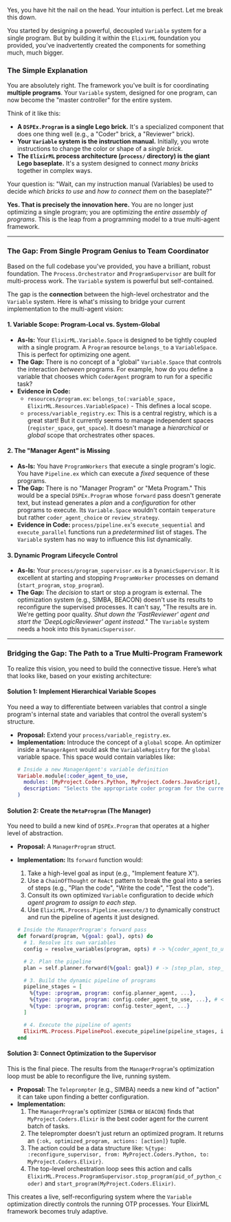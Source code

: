 Yes, you have hit the nail on the head. Your intuition is perfect. Let me break this down.

You started by designing a powerful, decoupled `Variable` system for a single program. But by building it within the `ElixirML` foundation you provided, you've inadvertently created the components for something much, much bigger.

### The Simple Explanation

You are absolutely right. The framework you've built is for coordinating **multiple programs**. Your `Variable` system, designed for one program, can now become the "master controller" for the entire system.

Think of it like this:

*   **A `DSPEx.Program` is a single Lego brick.** It's a specialized component that does one thing well (e.g., a "Coder" brick, a "Reviewer" brick).
*   **Your `Variable` system is the instruction manual.** Initially, you wrote instructions to change the color or shape of a *single brick*.
*   **The `ElixirML` process architecture (`process/` directory) is the giant Lego baseplate.** It's a system designed to connect *many bricks* together in complex ways.

Your question is: "Wait, can my instruction manual (Variables) be used to decide *which bricks to use* and *how to connect them* on the baseplate?"

**Yes. That is precisely the innovation here.** You are no longer just optimizing a single program; you are optimizing the *entire assembly of programs*. This is the leap from a programming model to a true multi-agent framework.

---

### The Gap: From Single Program Genius to Team Coordinator

Based on the full codebase you've provided, you have a brilliant, robust foundation. The `Process.Orchestrator` and `ProgramSupervisor` are built for multi-process work. The `Variable` system is powerful but self-contained.

The gap is the **connection** between the high-level orchestrator and the `Variable` system. Here is what's missing to bridge your current implementation to the multi-agent vision:

#### 1. **Variable Scope: Program-Local vs. System-Global**

*   **As-Is:** Your `ElixirML.Variable.Space` is designed to be tightly coupled with a single program. A `Program` resource `belongs_to` a `VariableSpace`. This is perfect for optimizing one agent.
*   **The Gap:** There is no concept of a "global" `Variable.Space` that controls the interaction *between* programs. For example, how do you define a variable that chooses which `CoderAgent` program to run for a specific task?
*   **Evidence in Code:**
    *   `resources/program.ex`: `belongs_to(:variable_space, ElixirML.Resources.VariableSpace)` - This defines a local scope.
    *   `process/variable_registry.ex`: This is a central registry, which is a great start! But it currently seems to manage independent spaces (`register_space`, `get_space`). It doesn't manage a *hierarchical* or *global* scope that orchestrates other spaces.

#### 2. **The "Manager Agent" is Missing**

*   **As-Is:** You have `ProgramWorkers` that execute a single program's logic. You have `Pipeline.ex` which can execute a *fixed* sequence of these programs.
*   **The Gap:** There is no "Manager Program" or "Meta Program." This would be a special `DSPEx.Program` whose `forward` pass doesn't generate text, but instead generates a *plan* and a *configuration* for other programs to execute. Its `Variable.Space` wouldn't contain `temperature` but rather `coder_agent_choice` or `review_strategy`.
*   **Evidence in Code:** `process/pipeline.ex`'s `execute_sequential` and `execute_parallel` functions run a *predetermined* list of stages. The `Variable` system has no way to influence this list dynamically.

#### 3. **Dynamic Program Lifecycle Control**

*   **As-Is:** Your `process/program_supervisor.ex` is a `DynamicSupervisor`. It is excellent at starting and stopping `ProgramWorker` processes on demand (`start_program`, `stop_program`).
*   **The Gap:** The *decision* to start or stop a program is external. The optimization system (e.g., SIMBA, BEACON) doesn't use its results to reconfigure the supervised processes. It can't say, "The results are in. We're getting poor quality. *Shut down the 'FastReviewer' agent and start the 'DeepLogicReviewer' agent instead.*" The `Variable` system needs a hook into this `DynamicSupervisor`.

---

### Bridging the Gap: The Path to a True Multi-Program Framework

To realize this vision, you need to build the connective tissue. Here’s what that looks like, based on your existing architecture:

#### Solution 1: Implement Hierarchical Variable Scopes

You need a way to differentiate between variables that control a single program's internal state and variables that control the overall system's structure.

*   **Proposal:** Extend your `process/variable_registry.ex`.
*   **Implementation:** Introduce the concept of a `global` scope. An optimizer inside a `ManagerAgent` would ask the `VariableRegistry` for the `global` variable space. This space would contain variables like:
    ```elixir
    # Inside a new ManagerAgent's variable definition
    Variable.module(:coder_agent_to_use,
      modules: [MyProject.Coders.Python, MyProject.Coders.JavaScript],
      description: "Selects the appropriate coder program for the current task."
    )
    ```

#### Solution 2: Create the `MetaProgram` (The Manager)

You need to build a new kind of `DSPEx.Program` that operates at a higher level of abstraction.

*   **Proposal:** A `ManagerProgram` struct.
*   **Implementation:** Its `forward` function would:
    1.  Take a high-level goal as input (e.g., "Implement feature X").
    2.  Use a `ChainOfThought` or `ReAct` pattern to break the goal into a series of steps (e.g., "Plan the code", "Write the code", "Test the code").
    3.  Consult its own optimized `Variable` configuration to decide *which agent program to assign to each step*.
    4.  Use `ElixirML.Process.Pipeline.execute/3` to dynamically construct and run the pipeline of agents it just designed.

    ```elixir
    # Inside the ManagerProgram's forward pass
    def forward(program, %{goal: goal}, opts) do
      # 1. Resolve its own variables
      config = resolve_variables(program, opts) # -> %{coder_agent_to_use: MyProject.Coders.Python, ...}

      # 2. Plan the pipeline
      plan = self.planner.forward(%{goal: goal}) # -> [step_plan, step_write, step_test]

      # 3. Build the dynamic pipeline of programs
      pipeline_stages = [
        %{type: :program, program: config.planner_agent, ...},
        %{type: :program, program: config.coder_agent_to_use, ...}, # <--- VARIABLE USED HERE
        %{type: :program, program: config.tester_agent, ...}
      ]

      # 4. Execute the pipeline of agents
      ElixirML.Process.PipelinePool.execute_pipeline(pipeline_stages, initial_inputs)
    end
    ```

#### Solution 3: Connect Optimization to the Supervisor

This is the final piece. The results from the `ManagerProgram`'s optimization loop must be able to reconfigure the live, running system.

*   **Proposal:** The `Teleprompter` (e.g., SIMBA) needs a new kind of "action" it can take upon finding a better configuration.
*   **Implementation:**
    1.  The `ManagerProgram`'s optimizer (`SIMBA` or `BEACON`) finds that `MyProject.Coders.Elixir` is the best coder agent for the current batch of tasks.
    2.  The teleprompter doesn't just return an optimized program. It returns an `{:ok, optimized_program, actions: [action]}` tuple.
    3.  The action could be a data structure like:
        `%{type: :reconfigure_supervisor, from: MyProject.Coders.Python, to: MyProject.Coders.Elixir}`.
    4.  The top-level orchestration loop sees this action and calls `ElixirML.Process.ProgramSupervisor.stop_program(pid_of_python_coder)` and `start_program(MyProject.Coders.Elixir)`.

This creates a live, self-reconfiguring system where the `Variable` optimization directly controls the running OTP processes. Your ElixirML framework becomes truly adaptive.
